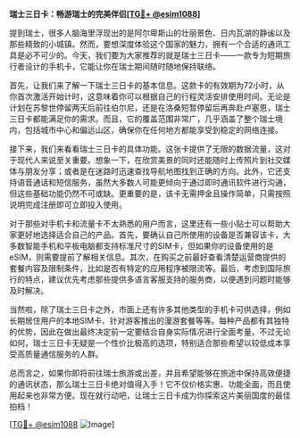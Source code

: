 **瑞士三日卡：畅游瑞士的完美伴侣[[TG💪+ @esim1088](https://t.me/s/esim1088)]**

提到瑞士，很多人脑海里浮现出的是阿尔卑斯山的壮丽景色、日内瓦湖的静谧以及那些精致的小城镇。然而，要想深度体验这个国家的魅力，拥有一个合适的通讯工具是必不可少的。今天，我们要为大家推荐的就是瑞士三日卡——一款专为短期旅行者设计的手机卡，它能让你在瑞士期间随时随地保持联络。

首先，让我们来了解一下瑞士三日卡的基本信息。这款卡的有效期为72小时，从你首次激活开始计时，这意味着你可以根据自己的行程灵活安排使用时间。无论是计划在苏黎世停留两天后前往伯尔尼，还是在洛桑短暂停留后再奔赴卢塞恩，瑞士三日卡都能满足你的需求。而且，它的覆盖范围非常广，几乎涵盖了整个瑞士境内，包括城市中心和偏远山区，确保你在任何地方都能享受到稳定的网络连接。

接下来，我们来看看瑞士三日卡的具体功能。这张卡提供了无限的数据流量，这对于现代人来说至关重要。想象一下，在欣赏美景的同时还能随时上传照片到社交媒体与朋友分享；或者是在迷路时迅速查找导航地图找到正确的方向。此外，它还支持语音通话和短信服务，虽然大多数人可能更倾向于通过即时通讯软件进行沟通，但这些基础功能仍然不可或缺。更重要的是，该卡无需押金且操作简单，只需按照说明完成注册即可立即投入使用。

对于那些对手机卡和流量卡不太熟悉的用户而言，这里还有一些小贴士可以帮助大家更好地选择适合自己的产品。首先，要确认自己所使用的设备是否兼容该卡，大多数智能手机和平板电脑都支持标准尺寸的SIM卡，但如果你的设备使用的是eSIM，则需要提前了解相关信息。其次，在购买之前最好查看清楚运营商提供的套餐内容及限制条件，比如是否有特定的应用程序被限流等。最后，考虑到国际旅行的特点，建议优先考虑那些提供多语言客服支持的服务商，以便遇到问题时能够及时解决。

当然啦，除了瑞士三日卡之外，市面上还有许多其他类型的手机卡可供选择，例如长期居住用户的本地SIM卡、针对游客推出的漫游套餐等等。每种产品都有其独特的优势，因此在做出最终决定前一定要结合自身实际情况进行全面考量。不过无论如何，瑞士三日卡无疑是一个性价比极高的选项，特别适合那些希望以较低成本享受高质量通信服务的人群。

总而言之，如果你即将前往瑞士旅游或出差，并且希望能够在旅途中保持高效便捷的通讯状态，那么瑞士三日卡绝对值得入手！它不仅价格实惠、功能全面，而且使用起来也非常方便。现在就行动吧，让瑞士三日卡成为你探索这片美丽国度的最佳拍档！

[[TG💪+ @esim1088](https://t.me/s/esim1088) ![Image](https://i.postimg.cc/4NQfJmqS/Snipaste-2025-05-13-00-14-12.png)]